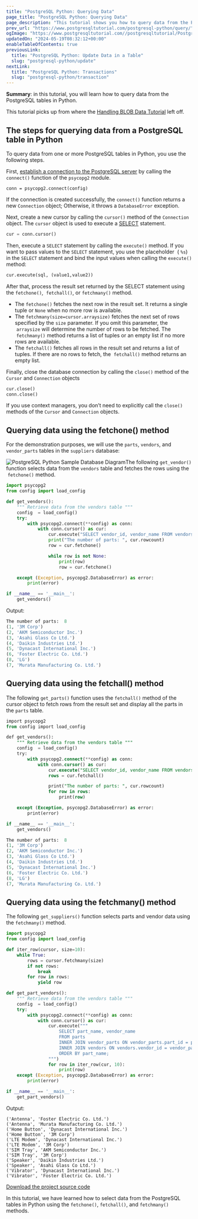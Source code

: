 ```yaml
---
title: "PostgreSQL Python: Querying Data"
page_title: "PostgreSQL Python: Querying Data"
page_description: "This tutorial shows you how to query data from the PostgreSQL tables in Python using the fetchone, fetchall, and fetchmany methods."
prev_url: "https://www.postgresqltutorial.com/postgresql-python/query/"
ogImage: "https://www.postgresqltutorial.com//postgresqltutorial/PostgreSQL-Python-Sample-Database-Diagram.png"
updatedOn: "2024-05-19T08:32:12+00:00"
enableTableOfContents: true
previousLink: 
  title: "PostgreSQL Python: Update Data in a Table"
  slug: "postgresql-python/update"
nextLink: 
  title: "PostgreSQL Python: Transactions"
  slug: "postgresql-python/transaction"
---
```





**Summary**: in this tutorial, you will learn how to query data from the PostgreSQL tables in Python.

This tutorial picks up from where the [Handling BLOB Data Tutorial](blob) left off.


## The steps for querying data from a PostgreSQL table in Python

To query data from one or more PostgreSQL tables in Python, you use the following steps.

First, [establish a connection to the PostgreSQL server](connect) by calling the `connect()` function of the `psycopg2` module.


```pythonsql
conn = psycopg2.connect(config)
```
If the connection is created successfully, the `connect()` function returns a new `Connection` object; Otherwise, it throws a `DatabaseError` exception.

Next, create a new cursor by calling the `cursor()` method of the `Connection` object. The `cursor` object is used to execute a [SELECT](../postgresql-tutorial/postgresql-select) statement.


```python
cur = conn.cursor()
```
Then, execute a `SELECT` statement by calling the `execute()` method. If you want to pass values to the `SELECT` statement, you use the placeholder  ( `%s`) in the `SELECT` statement and bind the input values when calling the `execute()` method:


```python
cur.execute(sql, (value1,value2))
```
After that, process the result set returned by the SELECT statement using the `fetchone()`,  `fetchall()`, or `fetchmany()` method.

* The `fetchone()` fetches the next row in the result set. It returns a single tuple or `None` when no more row is available.
* The `fetchmany(size=cursor.arraysize)` fetches the next set of rows specified by the `size` parameter. If you omit this parameter, the  `arraysize` will determine the number of rows to be fetched. The  `fetchmany()` method returns a list of tuples or an empty list if no more rows are available.
* The `fetchall()` fetches all rows in the result set and returns a list of tuples. If there are no rows to fetch, the  `fetchall()` method returns an empty list.

Finally, close the database connection by calling the `close()` method of the `Cursor` and `Connection` objects


```python
cur.close()
conn.close()
```
If you use context managers, you don’t need to explicitly call the `close()` methods of the `Cursor` and `Connection` objects.


## Querying data using the fetchone() method

For the demonstration purposes, we will use the `parts`, `vendors`, and `vendor_parts` tables in the `suppliers` database:

![PostgreSQL Python Sample Database Diagram](/postgresqltutorial/PostgreSQL-Python-Sample-Database-Diagram.png)The following `get_vendor()` function selects data from the `vendors` table and fetches the rows using the  `fetchone()` method.


```python
import psycopg2
from config import load_config

def get_vendors():
    """ Retrieve data from the vendors table """
    config  = load_config()
    try:
        with psycopg2.connect(**config) as conn:
            with conn.cursor() as cur:
                cur.execute("SELECT vendor_id, vendor_name FROM vendors ORDER BY vendor_name")
                print("The number of parts: ", cur.rowcount)
                row = cur.fetchone()

                while row is not None:
                    print(row)
                    row = cur.fetchone()

    except (Exception, psycopg2.DatabaseError) as error:
        print(error)

if __name__ == '__main__':
    get_vendors()        
```
Output:


```python
The number of parts:  8
(1, '3M Corp')
(2, 'AKM Semiconductor Inc.')
(3, 'Asahi Glass Co Ltd.')
(4, 'Daikin Industries Ltd.')
(5, 'Dynacast International Inc.')
(6, 'Foster Electric Co. Ltd.')
(8, 'LG')
(7, 'Murata Manufacturing Co. Ltd.')
```

## Querying data using the fetchall() method

The following `get_parts()` function uses the `fetchall()` method of the cursor object to fetch rows from the result set and display all the parts in the `parts` table.


```sql
import psycopg2
from config import load_config

def get_vendors():
    """ Retrieve data from the vendors table """
    config  = load_config()
    try:
        with psycopg2.connect(**config) as conn:
            with conn.cursor() as cur:
                cur.execute("SELECT vendor_id, vendor_name FROM vendors ORDER BY vendor_name")
                rows = cur.fetchall()

                print("The number of parts: ", cur.rowcount)
                for row in rows:
                    print(row)

    except (Exception, psycopg2.DatabaseError) as error:
        print(error)

if __name__ == '__main__':
    get_vendors()        
```

```python
The number of parts:  8
(1, '3M Corp')
(2, 'AKM Semiconductor Inc.')
(3, 'Asahi Glass Co Ltd.')
(4, 'Daikin Industries Ltd.')
(5, 'Dynacast International Inc.')
(6, 'Foster Electric Co. Ltd.')
(8, 'LG')
(7, 'Murata Manufacturing Co. Ltd.')
```

## Querying data using the fetchmany() method

The following `get_suppliers()` function selects parts and vendor data using the `fetchmany()` method.


```python
import psycopg2
from config import load_config

def iter_row(cursor, size=10):
    while True:
        rows = cursor.fetchmany(size)
        if not rows:
            break
        for row in rows:
            yield row

def get_part_vendors():
    """ Retrieve data from the vendors table """
    config  = load_config()
    try:
        with psycopg2.connect(**config) as conn:
            with conn.cursor() as cur:
                cur.execute("""
                    SELECT part_name, vendor_name
                    FROM parts
                    INNER JOIN vendor_parts ON vendor_parts.part_id = parts.part_id
                    INNER JOIN vendors ON vendors.vendor_id = vendor_parts.vendor_id
                    ORDER BY part_name;
                """)
                for row in iter_row(cur, 10):
                    print(row)
    except (Exception, psycopg2.DatabaseError) as error:
        print(error)

if __name__ == '__main__':
    get_part_vendors()
```
Output:


```
('Antenna', 'Foster Electric Co. Ltd.')
('Antenna', 'Murata Manufacturing Co. Ltd.')
('Home Button', 'Dynacast International Inc.')
('Home Button', '3M Corp')
('LTE Modem', 'Dynacast International Inc.')
('LTE Modem', '3M Corp')
('SIM Tray', 'AKM Semiconductor Inc.')
('SIM Tray', '3M Corp')
('Speaker', 'Daikin Industries Ltd.')
('Speaker', 'Asahi Glass Co Ltd.')
('Vibrator', 'Dynacast International Inc.')
('Vibrator', 'Foster Electric Co. Ltd.')
```
[Download the project source code](/postgresqltutorial/query.zip)

In this tutorial, we have learned how to select data from the PostgreSQL tables in Python using the `fetchone()`, `fetchall()`, and `fetchmany()` methods.

